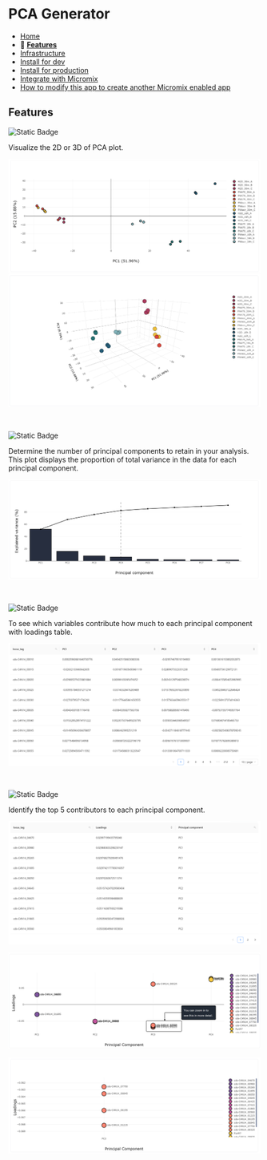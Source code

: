 # PCA Generator

- [Home](/README.md)
- 🌟 **[Features](features.md)**
- [Infrastructure](infrastructure.md)
- [Install for dev](install_for_dev.md)
- [Install for production](install_for_production.md)
- [Integrate with Micromix](integrate_with_micromix.md)
- [How to modify this app to create another Micromix enabled app](how_to_modify_this_app_to_create_another_micromix_enabled_app.md)

## Features

![Static Badge](https://img.shields.io/badge/Feature-PCA_Plot_Generation_in_2D_and_3D-blue)

Visualize the 2D or 3D of PCA plot.

![pca_2d](/documentation_images/md__pca_plot_2d.png)
![pca_3d](/documentation_images/md__pca_plot_3d.png)

<p>&nbsp;</p>

![Static Badge](https://img.shields.io/badge/Feature-Scree_Plot_Generation-blue)

Determine the number of principal components to retain in your analysis. This plot displays the proportion of total variance in the data for each principal component.

![scree_plot](/documentation_images/md__scree_plot.png)

<p>&nbsp;</p>

![Static Badge](https://img.shields.io/badge/Feature-Loadings_Table_Generation-blue)

To see which variables contribute how much to each principal component with loadings table.

![loadings_table](/documentation_images/md__loadings_table.png)

<p>&nbsp;</p>

![Static Badge](https://img.shields.io/badge/Feature-Top_5_Contributors-blue)

Identify the top 5 contributors to each principal component.

![top_5_contributors_table](/documentation_images/md__top_5_contributors_table.png)

![top_5_contributors_plot](/documentation_images/md__top_5_contributors_plot.png)

![top_5_contributors_plot_zoom](/documentation_images/md__top_5_contributors_plot_zoom_view.png)

